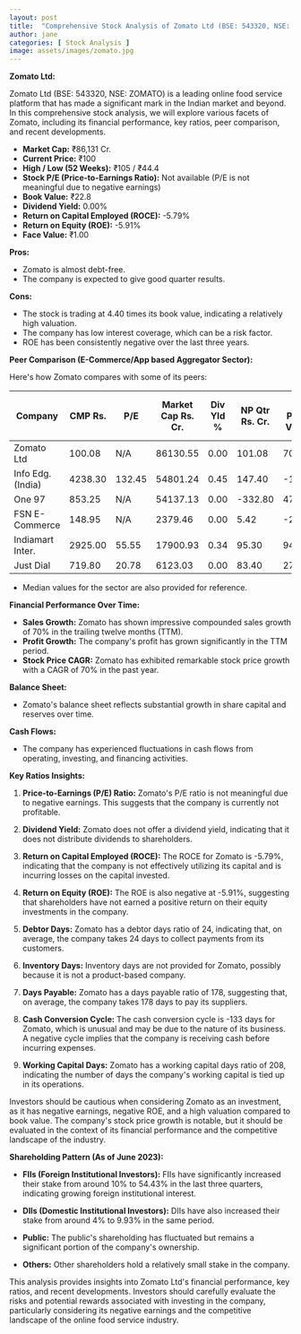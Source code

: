 ```yaml
---
layout: post
title:  "Comprehensive Stock Analysis of Zomato Ltd (BSE: 543320, NSE: ZOMATO)"
author: jane
categories: [ Stock Analysis ]
image: assets/images/zomato.jpg
---
```

**Zomato Ltd:**

Zomato Ltd (BSE: 543320, NSE: ZOMATO) is a leading online food service platform that has made a significant mark in the Indian market and beyond. In this comprehensive stock analysis, we will explore various facets of Zomato, including its financial performance, key ratios, peer comparison, and recent developments.

- **Market Cap:** ₹86,131 Cr.
- **Current Price:** ₹100
- **High / Low (52 Weeks):** ₹105 / ₹44.4
- **Stock P/E (Price-to-Earnings Ratio):** Not available (P/E is not meaningful due to negative earnings)
- **Book Value:** ₹22.8
- **Dividend Yield:** 0.00%
- **Return on Capital Employed (ROCE):** -5.79%
- **Return on Equity (ROE):** -5.91%
- **Face Value:** ₹1.00

**Pros:**
- Zomato is almost debt-free.
- The company is expected to give good quarter results.

**Cons:**
- The stock is trading at 4.40 times its book value, indicating a relatively high valuation.
- The company has low interest coverage, which can be a risk factor.
- ROE has been consistently negative over the last three years.

**Peer Comparison (E-Commerce/App based Aggregator Sector):**

Here's how Zomato compares with some of its peers:

| Company          | CMP Rs. | P/E   | Market Cap Rs. Cr. | Div Yld % | NP Qtr Rs. Cr. | Qtr Profit Var % | Sales Qtr Rs. Cr. | Qtr Sales Var % | ROCE % |
|------------------|---------|-------|---------------------|------------|-----------------|-------------------|--------------------|------------------|--------|
| Zomato Ltd       | 100.08  | N/A   | 86130.55            | 0.00       | 101.08          | 70.86             | 2416.00            | 2.00             | -5.79  |
| Info Edg.(India) | 4238.30 | 132.45| 54801.24            | 0.45       | 147.40          | -17.63            | 625.95             | 14.38            | 2.76   |
| One 97           | 853.25  | N/A   | 54137.13            | 0.00       | -332.80         | 47.32             | 1844.60            | 48.11            | -13.51 |
| FSN E-Commerce   | 148.95  | N/A   | 2379.46             | 0.00       | 5.42            | -27.47            | 1421.82            | 23.81            | 5.52   |
| Indiamart Inter. | 2925.00 | 55.55 | 17900.93            | 0.34       | 95.30           | 94.89             | 267.60             | 25.46            | 17.47  |
| Just Dial        | 719.80  | 20.78 | 6123.03             | 0.00       | 83.40           | 272.49            | 246.98             | 33.07            | 1.70   |

- Median values for the sector are also provided for reference.

**Financial Performance Over Time:**

- **Sales Growth:** Zomato has shown impressive compounded sales growth of 70% in the trailing twelve months (TTM).
- **Profit Growth:** The company's profit has grown significantly in the TTM period.
- **Stock Price CAGR:** Zomato has exhibited remarkable stock price growth with a CAGR of 70% in the past year.

**Balance Sheet:**

- Zomato's balance sheet reflects substantial growth in share capital and reserves over time.

**Cash Flows:**

- The company has experienced fluctuations in cash flows from operating, investing, and financing activities.

**Key Ratios Insights:**

1. **Price-to-Earnings (P/E) Ratio:** Zomato's P/E ratio is not meaningful due to negative earnings. This suggests that the company is currently not profitable.

2. **Dividend Yield:** Zomato does not offer a dividend yield, indicating that it does not distribute dividends to shareholders.

3. **Return on Capital Employed (ROCE):** The ROCE for Zomato is -5.79%, indicating that the company is not effectively utilizing its capital and is incurring losses on the capital invested.

4. **Return on Equity (ROE):** The ROE is also negative at -5.91%, suggesting that shareholders have not earned a positive return on their equity investments in the company.

5. **Debtor Days:** Zomato has a debtor days ratio of 24, indicating that, on average, the company takes 24 days to collect payments from its customers.

6. **Inventory Days:** Inventory days are not provided for Zomato, possibly because it is not a product-based company.

7. **Days Payable:** Zomato has a days payable ratio of 178, suggesting that, on average, the company takes 178 days to pay its suppliers.

8. **Cash Conversion Cycle:** The cash conversion cycle is -133 days for Zomato, which is unusual and may be due to the nature of its business. A negative cycle implies that the company is receiving cash before incurring expenses.

9. **Working Capital Days:** Zomato has a working capital days ratio of 208, indicating the number of days the company's working capital is tied up in its operations.

Investors should be cautious when considering Zomato as an investment, as it has negative earnings, negative ROE, and a high valuation compared to book value. The company's stock price growth is notable, but it should be evaluated in the context of its financial performance and the competitive landscape of the industry.

**Shareholding Pattern (As of June 2023):**

- **FIIs (Foreign Institutional Investors):** FIIs have significantly increased their stake from around 10% to 54.43% in the last three quarters, indicating growing foreign institutional interest.

- **DIIs (Domestic Institutional Investors):** DIIs have also increased their stake from around 4% to 9.93% in the same period.

- **Public:** The public's shareholding has fluctuated but remains a significant portion of the company's ownership.

- **Others:** Other shareholders hold a relatively small stake in the company.

This analysis provides insights into Zomato Ltd's financial performance, key ratios, and recent developments. Investors should carefully evaluate the risks and potential rewards associated with investing in the company, particularly considering its negative earnings and the competitive landscape of the online food service industry.